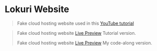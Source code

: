 # Lokuri Website

> Fake cloud hosting website used in this [YouTube tutorial](https://www.youtube.com/watch?v=p0bGHP-PXD4)

> Fake cloud hosting website [Live Preview](https://zen-carson-c10c9f.netlify.app) Tutorial version.
> 
> Fake cloud hosting website [Live Preview](https://magazijn-01-loruki.netlify.app) My code-along version.

